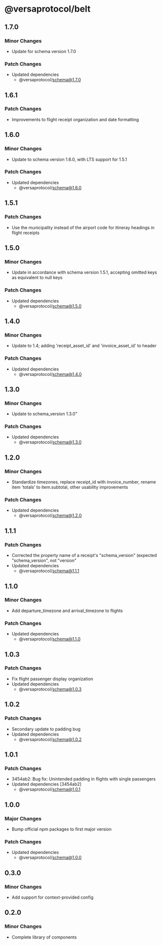 # @versaprotocol/belt

## 1.7.0

### Minor Changes

- Update for schema version 1.7.0

### Patch Changes

- Updated dependencies
  - @versaprotocol/schema@1.7.0

## 1.6.1

### Patch Changes

- Improvements to flight receipt organization and date formatting

## 1.6.0

### Minor Changes

- Update to schema version 1.6.0, with LTS support for 1.5.1

### Patch Changes

- Updated dependencies
  - @versaprotocol/schema@1.6.0

## 1.5.1

### Patch Changes

- Use the municipality instead of the airport code for itineray headings in flight receipts

## 1.5.0

### Minor Changes

- Update in accordance with schema version 1.5.1, accepting omitted keys as equivalent to null keys

### Patch Changes

- Updated dependencies
  - @versaprotocol/schema@1.5.0

## 1.4.0

### Minor Changes

- Update to 1.4; adding 'receipt_asset_id' and 'invoice_asset_id' to header

### Patch Changes

- Updated dependencies
  - @versaprotocol/schema@1.4.0

## 1.3.0

### Minor Changes

- Update to schema_version 1.3.0"

### Patch Changes

- Updated dependencies
  - @versaprotocol/schema@1.3.0

## 1.2.0

### Minor Changes

- Standardize timezones, replace receipt_id with invoice_number, rename item 'totals' to item.subtotal, other usability improvements

### Patch Changes

- Updated dependencies
  - @versaprotocol/schema@1.2.0

## 1.1.1

### Patch Changes

- Corrected the property name of a receipt's "schema_version" (expected "schema_version", not "version"
- Updated dependencies
  - @versaprotocol/schema@1.1.1

## 1.1.0

### Minor Changes

- Add departure_timezone and arrival_timezone to flights

### Patch Changes

- Updated dependencies
  - @versaprotocol/schema@1.1.0

## 1.0.3

### Patch Changes

- Fix flight passenger display organization
- Updated dependencies
  - @versaprotocol/schema@1.0.3

## 1.0.2

### Patch Changes

- Secondary update to padding bug
- Updated dependencies
  - @versaprotocol/schema@1.0.2

## 1.0.1

### Patch Changes

- 3454ab2: Bug fix: Unintended padding in flights with single passengers
- Updated dependencies [3454ab2]
  - @versaprotocol/schema@1.0.1

## 1.0.0

### Major Changes

- Bump official npm packages to first major version

### Patch Changes

- Updated dependencies
  - @versaprotocol/schema@1.0.0

## 0.3.0

### Minor Changes

- Add support for context-provided config

## 0.2.0

### Minor Changes

- Complete library of components
